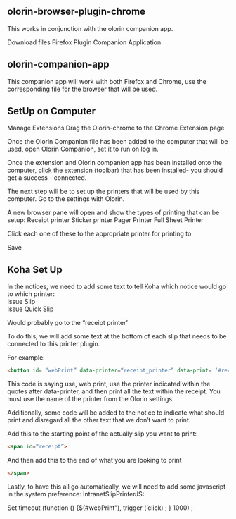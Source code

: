 ## olorin-browser-plugin-chrome
This works in conjunction with the olorin companion app.

Download files
	Firefox Plugin
	Companion Application

 ## olorin-companion-app 
 This companion app will work with both Firefox and Chrome, use the corresponding file for the browser that will be used. 

## SetUp on Computer
Manage Extensions
Drag the Olorin-chrome to the Chrome Extension page.

Once the Olorin Companion file has been added to the computer that will be used, open Olorin Companion, set it to run on log in. 

Once the extension and Olorin companion app has been installed onto the computer, click the extension (toolbar) that has been installed- you should get a success - connected.

The next step will be to set up the printers that will be used by this computer. Go to the settings with Olorin.

A new browser pane will open and show the types of printing that can be setup:
		Receipt printer
		Sticker printer
		Pager Printer
		Full Sheet Printer

Click each one of these to the appropriate  printer for printing to. 

Save


## Koha Set Up

In the notices, we need to add some text to tell Koha which notice would go to which printer:  
Issue Slip  
Issue Quick Slip

Would probably go to the “receipt printer’

To do this, we will add some text at the bottom of each slip that needs to be connected to this printer plugin. 

For example: 

```html
<button id= “webPrint” data-printer=“receipt_printer” data-print= ‘#receipt”>Print</button>
```

This code is saying use, web print, use the printer indicated within the quotes after data-printer, and then print all the text within the receipt. You must use the name of the printer from the Olorin settings.

Additionally, some code will be added to the notice to indicate what should print and disregard all the other text that we don’t want to print. 

Add this to the starting point of the actually slip you want to print:
```html
<span id=“receipt”>
```
And then add this to the end of what you are looking to print
```html
</span>
```
Lastly, to have this all go automatically, we will need to add some javascript in the system preference: IntranetSlipPrinterJS:

Set timeout (function () {$(#webPrint”), trigger (‘click) ; } 1000) ;
